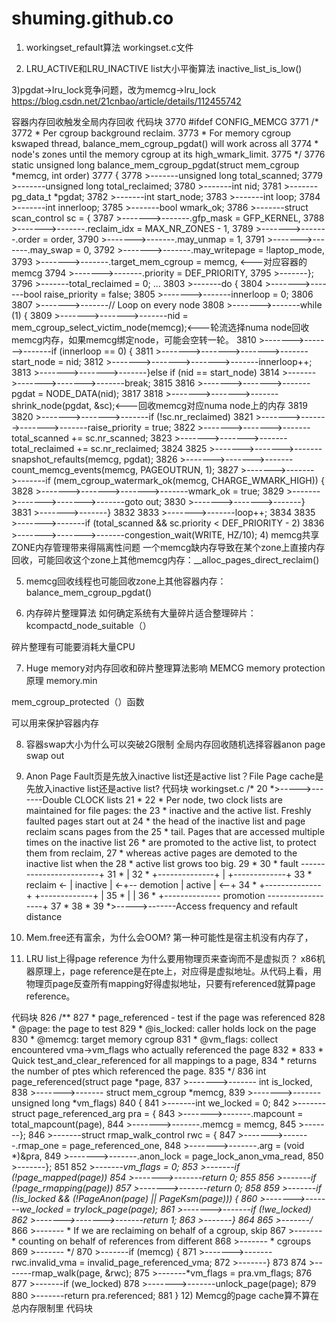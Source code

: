 # shuming.github.co

1) workingset_refault算法
 workingset.c文件

2) LRU_ACTIVE和LRU_INACTIVE list大小平衡算法
inactive_list_is_low()

3)pgdat->lru_lock竞争问题，改为memcg->lru_lock
https://blog.csdn.net/21cnbao/article/details/112455742

容器内存回收触发全局内存回收
代码块
3770 #ifdef CONFIG_MEMCG
3771 /*
3772  * Per cgroup background reclaim.
3773  * For memory cgroup kswaped thread, balance_mem_cgroup_pgdat() will work across all
3774  * node's zones until the memory cgroup at its high_wmark_limit.
3775  */
3776 static unsigned long balance_mem_cgroup_pgdat(struct mem_cgroup *memcg, int order)
3777 {
3778 >-------unsigned long total_scanned;
3779 >-------unsigned long total_reclaimed;
3780 >-------int nid;
3781 >-------pg_data_t *pgdat;
3782 >-------int start_node;
3783 >-------int loop;
3784 >-------int innerloop;
3785 >-------bool wmark_ok;
3786 >-------struct scan_control sc = {
3787 >------->-------.gfp_mask = GFP_KERNEL,
3788 >------->-------.reclaim_idx = MAX_NR_ZONES - 1,
3789 >------->-------.order = order,
3790 >------->-------.may_unmap = 1,
3791 >------->-------.may_swap = 0,
3792 >------->-------.may_writepage = !laptop_mode,
3793 >------->-------.target_mem_cgroup = memcg, <---对应容器的memcg
3794 >------->-------.priority = DEF_PRIORITY,
3795 >-------};
3796 >-------total_reclaimed = 0;
...
3803 >-------do {
3804 >------->-------bool raise_priority = false;
3805 >------->-------innerloop = 0;
3806
3807 >------->-------// Loop on every node
3808 >------->-------while (1) {
3809 >------->------->-------nid = mem_cgroup_select_victim_node(memcg);<---轮流选择numa node回收memcg内存，如果memcg绑定node，可能会空转一轮。
3810 >------->------->-------if (innerloop == 0) {
3811 >------->------->------->-------start_node = nid;
3812 >------->------->------->-------innerloop++;
3813 >------->------->-------}else if (nid == start_node)
3814 >------->------->------->-------break;
3815
3816 >------->------->-------pgdat = NODE_DATA(nid);
3817
3818 >------->------->-------shrink_node(pgdat, &sc);<---回收memcg对应numa node上的内存
3819
3820 >------->------->-------if (!sc.nr_reclaimed)
3821 >------->------->------->-------raise_priority = true;
3822 >------->------->-------total_scanned += sc.nr_scanned;
3823 >------->------->-------total_reclaimed += sc.nr_reclaimed;
3824
3825 >------->------->-------snapshot_refaults(memcg, pgdat);
3826 >------->------->-------count_memcg_events(memcg, PAGEOUTRUN, 1);
3827 >------->------->-------if (mem_cgroup_watermark_ok(memcg, CHARGE_WMARK_HIGH)) {
3828 >------->------->------->-------wmark_ok = true;
3829 >------->------->------->-------goto out;
3830 >------->------->-------}
3831 >------->-------}
3832
3833 >------->-------loop++;
3834
3835 >------->-------if (total_scanned && sc.priority < DEF_PRIORITY - 2)
3836 >------->------->-------congestion_wait(WRITE, HZ/10);
4) memcg共享ZONE内存管理带来得隔离性问题
一个memcg缺内存导致在某个zone上直接内存回收，可能回收这个zone上其他memcg内存：__alloc_pages_direct_reclaim()

5) memcg回收线程也可能回收zone上其他容器内存：balance_mem_cgroup_pgdat()

6) 内存碎片整理算法
如何确定系统有大量碎片适合整理碎片：kcompactd_node_suitable（）

碎片整理有可能要消耗大量CPU

7) Huge memory对内存回收和碎片整理算法影响
MEMCG memory protection原理
memory.min

mem_cgroup_protected（）函数

可以用来保护容器内存

8) 容器swap大小为什么可以突破2G限制
全局内存回收随机选择容器anon page  swap out
9) Anon Page Fault页是先放入inactive list还是active list？File Page cache是先放入inactive list还是active list?
代码块
workingset.c
 /*
 20  *>----->-------Double CLOCK lists
 21  *
 22  * Per node, two clock lists are maintained for file pages: the
 23  * inactive and the active list.  Freshly faulted pages start out at
 24  * the head of the inactive list and page reclaim scans pages from the
 25  * tail.  Pages that are accessed multiple times on the inactive list
 26  * are promoted to the active list, to protect them from reclaim,
 27  * whereas active pages are demoted to the inactive list when the
 28  * active list grows too big.
 29  *
 30  *   fault ------------------------+
 31  *                                 |
 32  *              +--------------+   |            +-------------+
 33  *   reclaim <- |   inactive   | <-+-- demotion |    active   | <--+
 34  *              +--------------+                +-------------+    |
 35  *                     |                                           |
 36  *                     +-------------- promotion ------------------+
 37  *
 38  *
 39  *>----->-------Access frequency and refault distance
10) Mem.free还有富余，为什么会OOM?
第一种可能性是宿主机没有内存了，

11) LRU list上得page reference 为什么要用物理页来查询而不是虚拟页？
x86机器原理上，page reference是在pte上，对应得是虚拟地址。从代码上看，用物理页page反查所有mapping好得虚拟地址，只要有referenced就算page reference。

代码块
826 /**
 827  * page_referenced - test if the page was referenced
 828  * @page: the page to test
 829  * @is_locked: caller holds lock on the page
 830  * @memcg: target memory cgroup
 831  * @vm_flags: collect encountered vma->vm_flags who actually referenced the page
 832  *
 833  * Quick test_and_clear_referenced for all mappings to a page,
 834  * returns the number of ptes which referenced the page.
 835  */
 836 int page_referenced(struct page *page,
 837 >------->-------    int is_locked,
 838 >------->-------    struct mem_cgroup *memcg,
 839 >------->-------    unsigned long *vm_flags)
 840 {
 841 >-------int we_locked = 0;
 842 >-------struct page_referenced_arg pra = {
 843 >------->-------.mapcount = total_mapcount(page),
 844 >------->-------.memcg = memcg,
 845 >-------};
 846 >-------struct rmap_walk_control rwc = {
 847 >------->-------.rmap_one = page_referenced_one,
 848 >------->-------.arg = (void *)&pra,
 849 >------->-------.anon_lock = page_lock_anon_vma_read,
 850 >-------};
 851
 852 >-------*vm_flags = 0;
 853 >-------if (!page_mapped(page))
 854 >------->-------return 0;
 855
 856 >-------if (!page_rmapping(page))
 857 >------->-------return 0;
 858
 859 >-------if (!is_locked && (!PageAnon(page) || PageKsm(page))) {
 860 >------->-------we_locked = trylock_page(page);
 861 >------->-------if (!we_locked)
 862 >------->------->-------return 1;
 863 >-------}
 864
 865 >-------/*
 866 >------- * If we are reclaiming on behalf of a cgroup, skip
 867 >------- * counting on behalf of references from different
 868 >------- * cgroups
 869 >------- */
 870 >-------if (memcg) {
 871 >------->-------rwc.invalid_vma = invalid_page_referenced_vma;
 872 >-------}
 873
 874 >-------rmap_walk(page, &rwc);
 875 >-------*vm_flags = pra.vm_flags;
 876
 877 >-------if (we_locked)
 878 >------->-------unlock_page(page);
 879
 880 >-------return pra.referenced;
 881 }
12) Memcg的page cache算不算在总内存限制里
代码块
​
